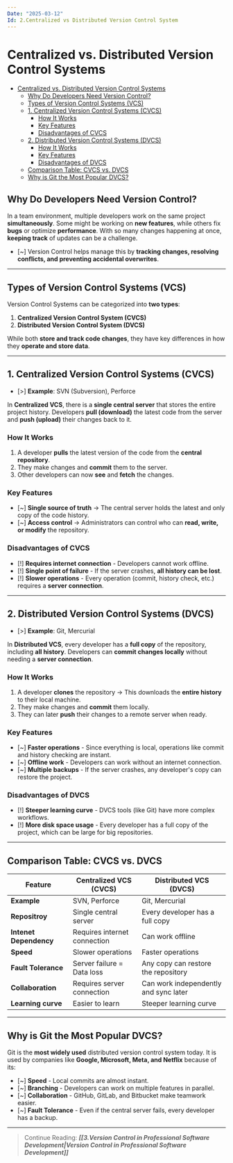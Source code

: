 ```yaml
---
Date: "2025-03-12"
Id: 2.Centralized vs Distributed Version Control System
---
```


# Centralized vs. Distributed Version Control Systems

<!--toc:start-->

- [Centralized vs. Distributed Version Control Systems](#centralized-vs-distributed-version-control-systems)
  - [Why Do Developers Need Version Control?](#why-do-developers-need-version-control)
  - [Types of Version Control Systems (VCS)](#types-of-version-control-systems-vcs)
  - [1. Centralized Version Control Systems (CVCS)](#1-centralized-version-control-systems-cvcs)
    - [How It Works](#how-it-works)
    - [Key Features](#key-features)
    - [Disadvantages of CVCS](#disadvantages-of-cvcs)
  - [2. Distributed Version Control Systems (DVCS)](#2-distributed-version-control-systems-dvcs)
    - [How It Works](#how-it-works)
    - [Key Features](#key-features)
    - [Disadvantages of DVCS](#disadvantages-of-dvcs)
  - [Comparison Table: CVCS vs. DVCS](#comparison-table-cvcs-vs-dvcs)
  - [Why is Git the Most Popular DVCS?](#why-is-git-the-most-popular-dvcs)
  <!--toc:end-->

## Why Do Developers Need Version Control?

In a team environment, multiple developers work on the same project **simultaneously**.
Some might be working on **new features**, while others fix **bugs** or optimize **performance**.
With so many changes happening at once, **keeping track** of updates can be a challenge.

- [~] Version Control helps manage this by **tracking changes, resolving conflicts, and preventing accidental overwrites**.

---

## Types of Version Control Systems (VCS)

Version Control Systems can be categorized into **two types**:

1. **Centralized Version Control System (CVCS)**
2. **Distributed Version Control System (DVCS)**

While both **store and track code changes**, they have key differences in how they **operate and store data**.

---

## 1. Centralized Version Control Systems (CVCS)

- [>] **Example**: SVN (Subversion), Perforce

In **Centralized VCS**, there is a **single central server** that stores the entire project history.
Developers **pull (download)** the latest code from the server and **push (upload)** their changes back to it.

### How It Works

1. A developer **pulls** the latest version of the code from the **central repository**.
2. They make changes and **commit** them to the server.
3. Other developers can now **see** and **fetch** the changes.

### Key Features

- [~] **Single source of truth** -> The central server holds the latest and only copy of the code history.
- [~] **Access control** -> Administrators can control who can **read, write, or modify** the repository.

### Disadvantages of CVCS

- [!] **Requires internet connection** - Developers cannot work offline.
- [!] **Single point of failure** - If the server crashes, **all history can be lost**.
- [!] **Slower operations** - Every operation (commit, history check, etc.) requires a **server connection**.

---

## 2. Distributed Version Control Systems (DVCS)

- [>] **Example**: Git, Mercurial

In **Distributed VCS**, every developer has a **full copy** of the repository, including **all history**.
Developers can **commit changes locally** without needing a **server connection**.

### How It Works

1. A developer **clones** the repository -> This downloads the **entire history** to their local machine.
2. They make changes and **commit** them locally.
3. They can later **push** their changes to a remote server when ready.

### Key Features

- [~] **Faster operations** - Since everything is local, operations like commit and history checking are instant.
- [~] **Offline work** - Developers can work without an internet connection.
- [~] **Multiple backups** - If the server crashes, any developer's copy can restore the project.

### Disadvantages of DVCS

- [!] **Steeper learning curve** - DVCS tools (like Git) have more complex workflows.
- [!] **More disk space usage** - Every developer has a full copy of the project, which can be large for big repositories.

---

## Comparison Table: CVCS vs. DVCS

| **Feature**            | **Centralized VCS (CVCS)**   | **Distributed VCS (DVCS)**            |
| ---------------------- | ---------------------------- | ------------------------------------- |
| **Example**            | SVN, Perforce                | Git, Mercurial                        |
| **Repositroy**         | Single central server        | Every developer has a full copy       |
| **Intenet Dependency** | Requires internet connection | Can work offline                      |
| **Speed**              | Slower operations            | Faster operations                     |
| **Fault Tolerance**    | Server failure = Data loss   | Any copy can restore the repository   |
| **Collaboration**      | Requires server connection   | Can work independently and sync later |
| **Learning curve**     | Easier to learn              | Steeper learning curve                |

---

## Why is Git the Most Popular DVCS?

Git is the **most widely used** distributed version control system today. It is used by companies like **Google, Microsoft, Meta, and Netflix**
because of its:

- [~] **Speed** - Local commits are almost instant.
- [~] **Branching** - Developers can work on multiple features in parallel.
- [~] **Collaboration** - GitHub, GitLab, and Bitbucket make teamwork easier.
- [~] **Fault Tolerance** - Even if the central server fails, every developer has a backup.

---

> Continue Reading: **_[[3.Version Control in Professional Software Development|Version Control in Professional Software Development]]_**
